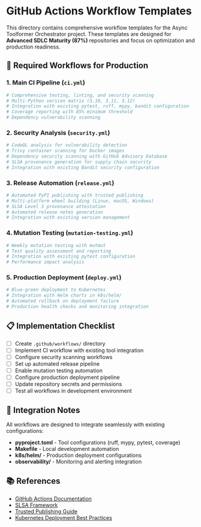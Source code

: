 # GitHub Actions Workflow Templates

This directory contains comprehensive workflow templates for the Async Toolformer Orchestrator project. These templates are designed for **Advanced SDLC Maturity (87%)** repositories and focus on optimization and production readiness.

## 🚀 Required Workflows for Production

### 1. Main CI Pipeline (`ci.yml`)
```yaml
# Comprehensive testing, linting, and security scanning
# Multi-Python version matrix (3.10, 3.11, 3.12)
# Integration with existing pytest, ruff, mypy, bandit configuration
# Coverage reporting with 85% minimum threshold
# Dependency vulnerability scanning
```

### 2. Security Analysis (`security.yml`)
```yaml
# CodeQL analysis for vulnerability detection
# Trivy container scanning for Docker images
# Dependency security scanning with GitHub Advisory Database
# SLSA provenance generation for supply chain security
# Integration with existing Bandit security configuration
```

### 3. Release Automation (`release.yml`)
```yaml
# Automated PyPI publishing with trusted publishing
# Multi-platform wheel building (Linux, macOS, Windows)
# SLSA Level 3 provenance attestation
# Automated release notes generation
# Integration with existing version management
```

### 4. Mutation Testing (`mutation-testing.yml`)
```yaml
# Weekly mutation testing with mutmut
# Test quality assessment and reporting
# Integration with existing pytest configuration
# Performance impact analysis
```

### 5. Production Deployment (`deploy.yml`)
```yaml
# Blue-green deployment to Kubernetes
# Integration with Helm charts in k8s/helm/
# Automated rollback on deployment failure
# Production health checks and monitoring integration
```

## 📋 Implementation Checklist

- [ ] Create `.github/workflows/` directory
- [ ] Implement CI workflow with existing tool integration
- [ ] Configure security scanning workflows
- [ ] Set up automated release pipeline
- [ ] Enable mutation testing automation
- [ ] Configure production deployment pipeline
- [ ] Update repository secrets and permissions
- [ ] Test all workflows in development environment

## 🔧 Integration Notes

All workflows are designed to integrate seamlessly with existing configurations:
- **pyproject.toml** - Tool configurations (ruff, mypy, pytest, coverage)
- **Makefile** - Local development automation
- **k8s/helm/** - Production deployment configurations
- **observability/** - Monitoring and alerting integration

## 📚 References

- [GitHub Actions Documentation](https://docs.github.com/en/actions)
- [SLSA Framework](https://slsa.dev/)
- [Trusted Publishing Guide](https://docs.pypi.org/trusted-publishers/)
- [Kubernetes Deployment Best Practices](https://kubernetes.io/docs/concepts/workloads/controllers/deployment/)